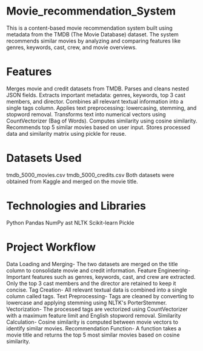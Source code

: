 # Movie_recommendation_System
This is a content-based movie recommendation system built using metadata from the TMDB (The Movie Database) dataset. The system recommends similar movies by analyzing and comparing features like genres, keywords, cast, crew, and movie overviews.
# Features
Merges movie and credit datasets from TMDB.
Parses and cleans nested JSON fields.
Extracts important metadata: genres, keywords, top 3 cast members, and director.
Combines all relevant textual information into a single tags column.
Applies text preprocessing: lowercasing, stemming, and stopword removal.
Transforms text into numerical vectors using CountVectorizer (Bag of Words).
Computes similarity using cosine similarity.
Recommends top 5 similar movies based on user input.
Stores processed data and similarity matrix using pickle for reuse.

# Datasets Used
tmdb_5000_movies.csv
tmdb_5000_credits.csv
Both datasets were obtained from Kaggle and merged on the movie title.

# Technologies and Libraries
Python
Pandas
NumPy
ast
NLTK
Scikit-learn
Pickle

# Project Workflow
Data Loading and Merging-
The two datasets are merged on the title column to consolidate movie and credit information.
Feature Engineering-
Important features such as genres, keywords, cast, and crew are extracted. Only the top 3 cast members and the director are retained to keep it concise.
Tag Creation-
All relevant textual data is combined into a single column called tags.
Text Preprocessing-
Tags are cleaned by converting to lowercase and applying stemming using NLTK's PorterStemmer.
Vectorization-
The processed tags are vectorized using CountVectorizer with a maximum feature limit and English stopword removal.
Similarity Calculation-
Cosine similarity is computed between movie vectors to identify similar movies.
Recommendation Function-
A function takes a movie title and returns the top 5 most similar movies based on cosine similarity.
